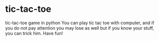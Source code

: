 # tic-tac-toe
tic-tac-toe game in python
You can play tic tac toe with computer, and if you do not pay attention you may lose as well but if you know your stuff, you can trick him.
Have fun!
